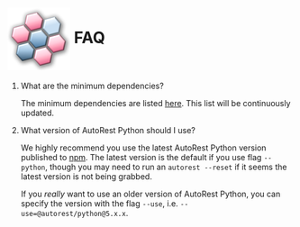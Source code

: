 # <img align="center" src="./images/logo.png">  FAQ

1. What are the minimum dependencies?

    The minimum dependencies are listed [here][min_dependencies]. This list will be continuously updated.

2. What version of AutoRest Python should I use?

    We highly recommend you use the latest AutoRest Python version published to [npm][autorest_npm]. The latest version
    is the default if you use flag `--python`, though you may need to run an `autorest --reset` if it seems
    the latest version is not being grabbed.

    If you *really* want to use an older version of AutoRest Python,
    you can specify the version with the flag `--use`, i.e. `--use=@autorest/python@5.x.x`.


<!-- LINKS -->
[min_dependencies]: https://github.com/Azure/autorest.python/blob/autorestv3/docs/client/initializing.md#minimum-dependencies-of-your-client
[autorest_npm]: https://www.npmjs.com/package/@autorest/python